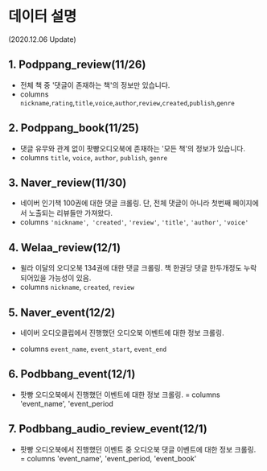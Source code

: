 # 데이터 설명

(2020.12.06 Update)

## 1. Podppang_review(11/26)

- 전체 책 중 '댓글이 존재하는 책'의 정보만 있습니다.
- columns `nickname`,`rating`,`title`,`voice`,`author`,`review`,`created`,`publish`,`genre`

## 2. Podppang_book(11/25)

- 댓글 유무와 관계 없이 팟빵오디오북에 존재하는 '모든 책'의 정보가 있습니다.
- columns `title`, `voice`, `author`, `publish`, `genre`

## 3. Naver_review(11/30)

- 네이버 인기책 100권에 대한 댓글 크롤링. 단, 전체 댓글이 아니라 첫번째 페이지에서 노출되는 리뷰들만 가져왔다.
- columns `'nickname'`,` 'created'`, `'review'`, `'title'`, `'author'`, `'voice'`

## 4. Welaa_review(12/1)

- 윌라 이달의 오디오북 134권에 대한 댓글 크롤링. 책 한권당 댓글 한두개정도 누락되어있을 가능성이 있음.
- columns `nickname`, `created`, `review`

## 5. Naver_event(12/2)

-  네이버 오디오클립에서 진행했던 오디오북 이벤트에 대한 정보 크롤링.

-  columns `event_name`, `event_start`, `event_end`

## 6. Podbbang_event(12/1)
-  팟빵 오디오북에서 진행했던 이벤트에 대한 정보 크롤링.
=  columns 'event_name', 'event_period

## 7. Podbbang_audio_review_event(12/1)
-  팟빵 오디오북에서 진행했던 이벤트 중 오디오북 댓글 이벤트에 대한 정보 크롤링.
=  columns 'event_name', 'event_period, 'event_book'
